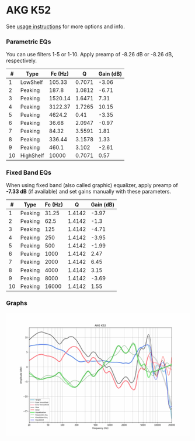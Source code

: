 # AKG K52
See [usage instructions](https://github.com/jaakkopasanen/AutoEq#usage) for more options and info.

### Parametric EQs
You can use filters 1-5 or 1-10. Apply preamp of -8.26 dB or -8.26 dB, respectively.

|   # | Type      |   Fc (Hz) |      Q |   Gain (dB) |
|-----|-----------|-----------|--------|-------------|
|   1 | LowShelf  |    105.33 | 0.7071 |       -3.06 |
|   2 | Peaking   |    187.8  | 1.0812 |       -6.71 |
|   3 | Peaking   |   1520.14 | 1.6471 |        7.31 |
|   4 | Peaking   |   3122.37 | 1.7265 |       10.15 |
|   5 | Peaking   |   4624.2  | 0.41   |       -3.35 |
|   6 | Peaking   |     36.68 | 2.0947 |       -0.97 |
|   7 | Peaking   |     84.32 | 3.5591 |        1.81 |
|   8 | Peaking   |    336.44 | 3.1578 |        1.33 |
|   9 | Peaking   |    460.1  | 3.102  |       -2.61 |
|  10 | HighShelf |  10000    | 0.7071 |        0.57 |

### Fixed Band EQs
When using fixed band (also called graphic) equalizer, apply preamp of **-7.33 dB** (if available) and set gains manually with these parameters.

|   # | Type    |   Fc (Hz) |      Q |   Gain (dB) |
|-----|---------|-----------|--------|-------------|
|   1 | Peaking |     31.25 | 1.4142 |       -3.97 |
|   2 | Peaking |     62.5  | 1.4142 |       -1.3  |
|   3 | Peaking |    125    | 1.4142 |       -4.71 |
|   4 | Peaking |    250    | 1.4142 |       -3.95 |
|   5 | Peaking |    500    | 1.4142 |       -1.99 |
|   6 | Peaking |   1000    | 1.4142 |        2.47 |
|   7 | Peaking |   2000    | 1.4142 |        6.45 |
|   8 | Peaking |   4000    | 1.4142 |        3.15 |
|   9 | Peaking |   8000    | 1.4142 |       -3.69 |
|  10 | Peaking |  16000    | 1.4142 |        1.55 |

### Graphs
![](./AKG%20K52.png)
